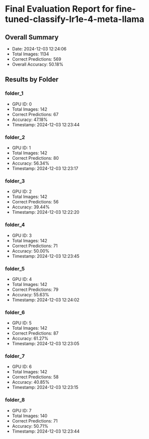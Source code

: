 # Final Evaluation Report for fine-tuned-classify-lr1e-4-meta-llama

## Overall Summary
- Date: 2024-12-03 12:24:06
- Total Images: 1134
- Correct Predictions: 569
- Overall Accuracy: 50.18%

## Results by Folder

### folder_1
- GPU ID: 0
- Total Images: 142
- Correct Predictions: 67
- Accuracy: 47.18%
- Timestamp: 2024-12-03 12:23:44

### folder_2
- GPU ID: 1
- Total Images: 142
- Correct Predictions: 80
- Accuracy: 56.34%
- Timestamp: 2024-12-03 12:23:17

### folder_3
- GPU ID: 2
- Total Images: 142
- Correct Predictions: 56
- Accuracy: 39.44%
- Timestamp: 2024-12-03 12:22:20

### folder_4
- GPU ID: 3
- Total Images: 142
- Correct Predictions: 71
- Accuracy: 50.00%
- Timestamp: 2024-12-03 12:23:45

### folder_5
- GPU ID: 4
- Total Images: 142
- Correct Predictions: 79
- Accuracy: 55.63%
- Timestamp: 2024-12-03 12:24:02

### folder_6
- GPU ID: 5
- Total Images: 142
- Correct Predictions: 87
- Accuracy: 61.27%
- Timestamp: 2024-12-03 12:23:05

### folder_7
- GPU ID: 6
- Total Images: 142
- Correct Predictions: 58
- Accuracy: 40.85%
- Timestamp: 2024-12-03 12:23:15

### folder_8
- GPU ID: 7
- Total Images: 140
- Correct Predictions: 71
- Accuracy: 50.71%
- Timestamp: 2024-12-03 12:23:44

